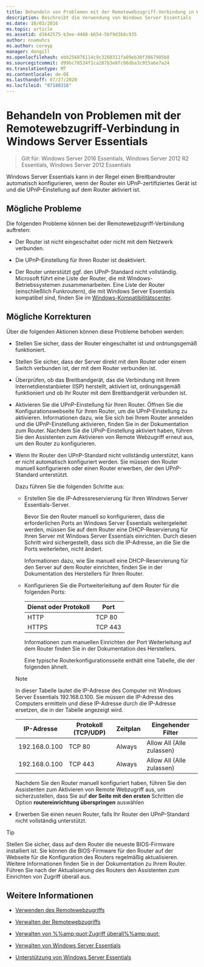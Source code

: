 ```yaml
---
title: Behandeln von Problemen mit der Remotewebzugriff-Verbindung in Windows Server Essentials
description: Beschreibt die Verwendung von Windows Server Essentials
ms.date: 10/03/2016
ms.topic: article
ms.assetid: d3642575-b3ee-4488-b654-5bf9d3b8c935
author: nnamuhcs
ms.author: coreyp
manager: dongill
ms.openlocfilehash: ebb256876114c9c3260311fa09eb30f3067905b8
ms.sourcegitcommit: d99bc78524f1ca287b3e8fc06dba3c915a6e7a24
ms.translationtype: MT
ms.contentlocale: de-DE
ms.lasthandoff: 07/27/2020
ms.locfileid: "87180316"
---
```

# <a name="troubleshoot-remote-web-access-connectivity-in-windows-server-essentials"></a>Behandeln von Problemen mit der Remotewebzugriff-Verbindung in Windows Server Essentials

>Gilt für: Windows Server 2016 Essentials, Windows Server 2012 R2 Essentials, Windows Server 2012 Essentials

 Windows Server Essentials kann in der Regel einen Breitbandrouter automatisch konfigurieren, wenn der Router ein UPnP-zertifiziertes Gerät ist und die UPnP-Einstellung auf dem Router aktiviert ist.

## <a name="possible-issues"></a>Mögliche Probleme
 Die folgenden Probleme können bei der Remotewebzugriff-Verbindung auftreten:

-   Der Router ist nicht eingeschaltet oder nicht mit dem Netzwerk verbunden.

-   Die UPnP-Einstellung für Ihren Router ist deaktiviert.

-   Der Router unterstützt ggf. den UPnP-Standard nicht vollständig. Microsoft führt eine Liste der Router, die mit Windows-Betriebssystemen zusammenarbeiten. Eine Liste der Router (einschließlich Funkroutern), die mit Windows Server Essentials kompatibel sind, finden Sie im [Windows-Kompatibilitätscenter](https://www.microsoft.com/windows/compatibility/CompatCenter/Home).

## <a name="possible-fixes"></a>Mögliche Korrekturen
 Über die folgenden Aktionen können diese Probleme behoben werden:

- Stellen Sie sicher, dass der Router eingeschaltet ist und ordnungsgemäß funktioniert.

- Stellen Sie sicher, dass der Server direkt mit dem Router oder einem Switch verbunden ist, der mit dem Router verbunden ist.

- Überprüfen, ob das Breitbandgerät, das die Verbindung mit Ihrem Internetdienstanbieter (ISP) herstellt, aktiviert ist, ordnungsgemäß funktioniert und ob Ihr Router mit dem Breitbandgerät verbunden ist.

- Aktivieren Sie die UPnP-Einstellung für Ihren Router. Öffnen Sie die Konfigurationswebseite für Ihren Router, um die UPnP-Einstellung zu aktivieren. Informationen dazu, wie Sie sich bei Ihrem Router anmelden und die UPnP-Einstellung aktivieren, finden Sie in der Dokumentation zum Router. Nachdem Sie die UPnP-Einstellung aktiviert haben, führen Sie den Assistenten zum Aktivieren von Remote Webzugriff erneut aus, um den Router zu konfigurieren.

- Wenn Ihr Router den UPnP-Standard nicht vollständig unterstützt, kann er nicht automatisch konfiguriert werden. Sie müssen den Router manuell konfigurieren oder einen Router erwerben, der den UPnP-Standard unterstützt.

   Dazu führen Sie die folgenden Schritte aus:

  - Erstellen Sie die IP-Adressreservierung für Ihren Windows Server Essentials-Server.

     Bevor Sie den Router manuell so konfigurieren, dass die erforderlichen Ports an Windows Server Essentials weitergeleitet werden, müssen Sie auf dem Router eine DHCP-Reservierung für Ihren Server mit Windows Server Essentials einrichten. Durch diesen Schritt wird sichergestellt, dass sich die IP-Adresse, an die Sie die Ports weiterleiten, nicht ändert.

     Informationen dazu, wie Sie manuell eine DHCP-Reservierung für den Server auf dem Router einrichten, finden Sie in der Dokumentation des Herstellers für Ihren Router.

  - Konfigurieren Sie die Portweiterleitung auf dem Router für die folgenden Ports:

    |Dienst oder Protokoll|Port|
    |-------------------------|----------|
    |HTTP|TCP 80|
    |HTTPS|TCP 443|

    Informationen zum manuellen Einrichten der Port Weiterleitung auf dem Router finden Sie in der Dokumentation des Herstellers.

    Eine typische Routerkonfigurationsseite enthält eine Tabelle, die der folgenden ähnelt.

  > [!NOTE]
  >  In dieser Tabelle lautet die IP-Adresse des Computer mit Windows Server Essentials 192.168.0.100. Sie müssen die IP-Adresse des Computers ermitteln und diese IP-Adresse durch die IP-Adresse ersetzen, die in der Tabelle angezeigt wird.

  |IP-Adresse|Protokoll (TCP/UDP)|Zeitplan|Eingehender Filter|
  |----------------|---------------------------|--------------|--------------------|
  |192.168.0.100|TCP 80|Always|Allow All (Alle zulassen)|
  |192.168.0.100|TCP 443|Always|Allow All (Alle zulassen)|

   Nachdem Sie den Router manuell konfiguriert haben, führen Sie den Assistenten zum Aktivieren von Remote Webzugriff aus, um sicherzustellen, dass Sie auf **der Seite mit den ersten** Schritten die Option **routereinrichtung überspringen** auswählen

- Erwerben Sie einen neuen Router, falls Ihr Router den UPnP-Standard nicht vollständig unterstützt.

> [!TIP]
>  Stellen Sie sicher, dass auf dem Router die neueste BIOS-Firmware installiert ist. Sie können die BIOS-Firmware für den Router auf der Webseite für die Konfiguration des Routers regelmäßig aktualisieren. Weitere Informationen finden Sie in der Dokumentation zu Ihrem Router. Führen Sie nach der Aktualisierung des Routers den Assistenten zum Einrichten von Zugriff überall aus.

## <a name="see-also"></a>Weitere Informationen

-   [Verwenden des Remotewebzugriffs](../use/Use-Remote-Web-Access-in-Windows-Server-Essentials.md)

-   [Verwalten der Remotewebzugriffs](../manage/Manage-Remote-Web-Access-in-Windows-Server-Essentials.md)

-   [Verwalten von %%amp;quot;Zugriff überall%%amp;quot;](../manage/Manage-Anywhere-Access-in-Windows-Server-Essentials.md)

-   [Verwalten von Windows Server Essentials](../manage/Manage-Windows-Server-Essentials.md)

-   [Unterstützung von Windows Server Essentials](../support/Support-Windows-Server-Essentials.md)

